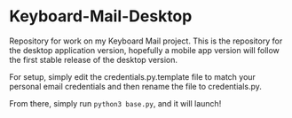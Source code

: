 # Keyboard-Mail-Desktop
Repository for work on my Keyboard Mail project. This is the repository for the desktop application version, hopefully a mobile app version will follow the first stable release of the desktop version.

For setup, simply edit the credentials.py.template file to match your personal email credentials and then rename the file to credentials.py.

From there, simply run `python3 base.py`, and it will launch!
